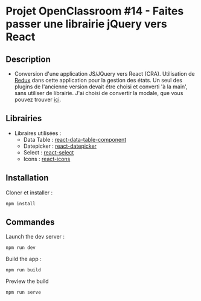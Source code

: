 # Projet OpenClassroom #14 - Faites passer une librairie jQuery vers React

## Description
- Conversion d'une application JS/JQuery vers React (CRA). Utilisation de [Redux](https://redux.js.org/introduction/getting-started) dans cette application pour la gestion des états. Un seul des plugins de l'ancienne version devait être choisi et converti 'à la main', sans utiliser de librairie. J'ai choisi de convertir la modale, que vous pouvez trouver [ici](https://github.com/h-khribich/Khribich_Hamza_14_bibliotheque_react_042022-).

## Librairies
- Libraires utilisées :
  - Data Table : [react-data-table-component](https://github.com/jbetancur/react-data-table-component)
  - Datepicker : [react-datepicker](https://github.com/Hacker0x01/react-datepicker)
  - Select : [react-select](https://github.com/JedWatson/react-select)
  - Icons : [react-icons](https://github.com/react-icons/react-icons)

## Installation
Cloner et installer :

```shell
npm install
```

## Commandes
Launch the dev server :

```shell
npm run dev
```

Build the app :

```shell
npm run build
```

Preview the build

```shell
npm run serve
```


